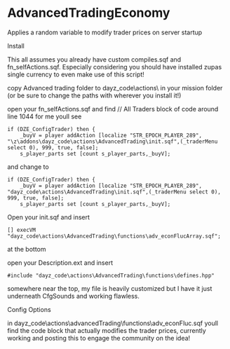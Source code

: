 # AdvancedTradingEconomy
Applies a random variable to modify trader prices on server startup

Install

This all assumes you already have custom compiles.sqf and fn_selfActions.sqf. Especially considering you should have installed zupas single currency to even make use of this script!

copy Advanced trading folder to dayz_code\actions\ in your mission folder (or be sure to change the paths with wherever you install it!)

open your fn_selfActions.sqf and find // All Traders block of code around line 1044 for me
youll see
```
if (DZE_ConfigTrader) then {
	_buyV = player addAction [localize "STR_EPOCH_PLAYER_289", "\z\addons\dayz_code\actions\AdvancedTrading\init.sqf",(_traderMenu select 0), 999, true, false];
	s_player_parts set [count s_player_parts,_buyV];
```
and change to
```
if (DZE_ConfigTrader) then {
	_buyV = player addAction [localize "STR_EPOCH_PLAYER_289", "dayz_code\actions\AdvancedTrading\init.sqf",(_traderMenu select 0), 999, true, false];
	s_player_parts set [count s_player_parts,_buyV];
```

Open your init.sqf and insert
```
[] execVM "dayz_code\actions\AdvancedTrading\functions\adv_econFlucArray.sqf";
```
at the bottom

open your Description.ext and insert
```
#include "dayz_code\actions\AdvancedTrading\functions\defines.hpp"
```
somewhere near the top, my file is heavily customized but I have it just underneath CfgSounds and working flawless.

Config Options

in dayz_code\actions\advancedTrading\functions\adv_econFluc.sqf youll find the code block that actually modifies the trader prices, currently working and posting this to engage the community on the idea!

